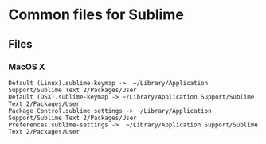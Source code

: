 # Common files for Sublime

## Files

### MacOS X

    Default (Linux).sublime-keymap ->  ~/Library/Application Support/Sublime Text 2/Packages/User
    Default (OSX).sublime-keymap -> ~/Library/Application Support/Sublime Text 2/Packages/User
    Package Control.sublime-settings -> ~/Library/Application Support/Sublime Text 2/Packages/User
    Preferences.sublime-settings ->  ~/Library/Application Support/Sublime Text 2/Packages/User